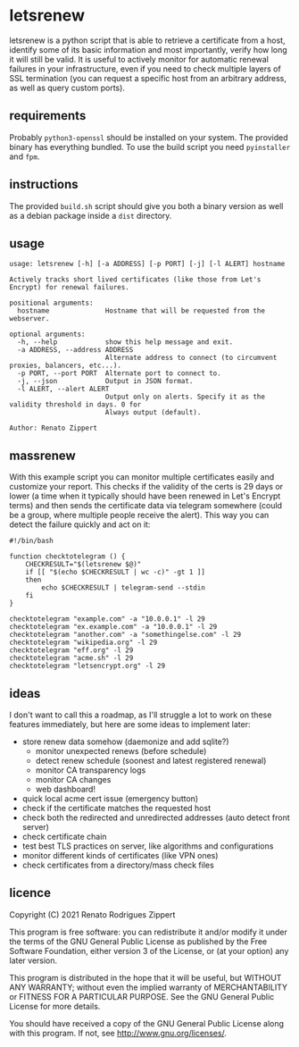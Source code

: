# letsrenew

letsrenew is a python script that is able to retrieve a certificate from a host, identify some of its basic information and most importantly, verify how long it will still be valid. It is useful to actively monitor for automatic renewal failures in your infrastructure, even if you need to check multiple layers of SSL termination (you can request a specific host from an arbitrary address, as well as query custom ports).

## requirements

Probably `python3-openssl` should be installed on your system. The provided binary has everything bundled.
To use the build script you need `pyinstaller` and `fpm`.

## instructions

The provided `build.sh` script should give you both a binary version as well as a debian package inside a `dist` directory.

## usage
```
usage: letsrenew [-h] [-a ADDRESS] [-p PORT] [-j] [-l ALERT] hostname

Actively tracks short lived certificates (like those from Let's Encrypt) for renewal failures.

positional arguments:
  hostname              Hostname that will be requested from the webserver.

optional arguments:
  -h, --help            show this help message and exit.
  -a ADDRESS, --address ADDRESS
                        Alternate address to connect (to circumvent proxies, balancers, etc...).
  -p PORT, --port PORT  Alternate port to connect to.
  -j, --json            Output in JSON format.
  -l ALERT, --alert ALERT
                        Output only on alerts. Specify it as the validity threshold in days. 0 for
                        Always output (default).

Author: Renato Zippert
```

## massrenew

With this example script you can monitor multiple certificates easily and customize your report. This checks if the validity of the certs is 29 days or lower (a time when it typically should have been renewed in Let's Encrypt terms) and then sends the certificate data via telegram somewhere (could be a group, where multiple people receive the alert). This way you can detect the failure quickly and act on it:

```
#!/bin/bash

function checktotelegram () {
	CHECKRESULT="$(letsrenew $@)"
	if [[ "$(echo $CHECKRESULT | wc -c)" -gt 1 ]]
	then
		echo $CHECKRESULT | telegram-send --stdin
	fi
}

checktotelegram "example.com" -a "10.0.0.1" -l 29
checktotelegram "ex.example.com" -a "10.0.0.1" -l 29
checktotelegram "another.com" -a "somethingelse.com" -l 29
checktotelegram "wikipedia.org" -l 29
checktotelegram "eff.org" -l 29
checktotelegram "acme.sh" -l 29
checktotelegram "letsencrypt.org" -l 29
```

## ideas

I don't want to call this a roadmap, as I'll struggle a lot to work on these features immediately, but here are some ideas to implement later:

  * store renew data somehow (daemonize and add sqlite?)
    * monitor unexpected renews (before schedule)
    * detect renew schedule (soonest and latest registered renewal)
    * monitor CA transparency logs
    * monitor CA changes
    * web dashboard!
  * quick local acme cert issue (emergency button)
  * check if the certificate matches the requested host
  * check both the redirected and unredirected addresses (auto detect front server)
  * check certificate chain
  * test best TLS practices on server, like algorithms and configurations
  * monitor different kinds of certificates (like VPN ones)
  * check certificates from a directory/mass check files


## licence

Copyright (C) 2021 Renato Rodrigues Zippert

This program is free software: you can redistribute it and/or modify it under the terms of the GNU General Public License as published by the Free Software Foundation, either version 3 of the License, or (at your option) any later version.

This program is distributed in the hope that it will be useful, but WITHOUT ANY WARRANTY; without even the implied warranty of MERCHANTABILITY or FITNESS FOR A PARTICULAR PURPOSE. See the GNU General Public License for more details.

You should have received a copy of the GNU General Public License along with this program. If not, see <http://www.gnu.org/licenses/>.
